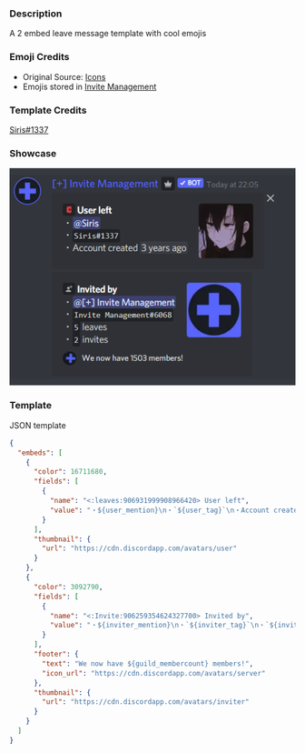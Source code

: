 ### Description

A 2 embed leave message template with cool emojis

### Emoji Credits

- Original Source: [Icons](https://discord.gg/gpkNkYKr8G)
- Emojis stored in [Invite Management](https://discord.gg/EdT6KNmxSD)

### Template Credits

[Siris#1337](https://discord.com/users/581451736305106985)

### Showcase

![showcase](assets/2embeds.png 'Showcase')

### Template

JSON template

```json
{
  "embeds": [
    {
      "color": 16711680,
      "fields": [
        {
          "name": "<:leaves:906931999908966420> User left",
          "value": "・${user_mention}\n・`​${user_tag}`​\n・Account created ${user_created_date}"
        }
      ],
      "thumbnail": {
        "url": "https://cdn.discordapp.com/avatars/user"
      }
    },
    {
      "color": 3092790,
      "fields": [
        {
          "name": "<:Invite:906259354624327700> Invited by",
          "value": "・${inviter_mention}\n・`​${inviter_tag}`​\n・`​${inviter_invites_leaves}`​ leaves\n・`​${inviter_invites_total}`​ invites"
        }
      ],
      "footer": {
        "text": "We now have ${guild_membercount} members!",
        "icon_url": "https://cdn.discordapp.com/avatars/server"
      },
      "thumbnail": {
        "url": "https://cdn.discordapp.com/avatars/inviter"
      }
    }
  ]
}
```
